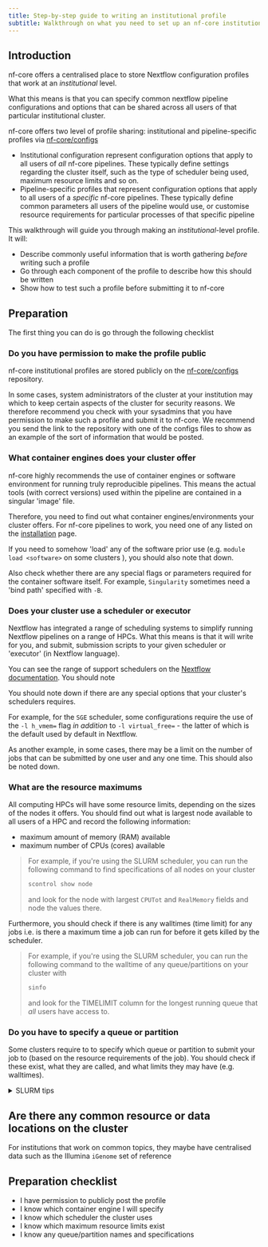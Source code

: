 ```yaml
---
title: Step-by-step guide to writing an institutional profile
subtitle: Walkthrough on what you need to set up an nf-core institutional profile
---
```


## Introduction

nf-core offers a centralised place to store Nextflow configuration profiles that work at an _institutional_ level.

What this means is that you can specify common nextflow pipeline configurations and options that can be shared across all users of that particular institutional cluster.

nf-core offers two level of profile sharing: institutional and pipeline-specific profiles via [nf-core/configs](https://github.com/nf-core/configs)

- Institutional configuration represent configuration options that apply to all users of _all_ nf-core pipelines. These typically define settings regarding the cluster itself, such as the type of scheduler being used, maximum resource limits and so on.
- Pipeline-specific profiles that represent configuration options that apply to all users of a _specific_ nf-core pipelines. These typically define common parameters all users of the pipeline would use, or customise resource requirements for particular processes of that specific pipeline

This walkthrough will guide you through making an _institutional_-level profile. It will:

- Describe commonly useful information that is worth gathering _before_ writing such a profile
- Go through each component of the profile to describe how this should be written
- Show how to test such a profile before submitting it to nf-core

## Preparation

The first thing you can do is go through the following checklist

### Do you have permission to make the profile public

nf-core institutional profiles are stored publicly on the [nf-core/configs](https://github.com/nf-core/configs/) repository.

In some cases, system administrators of the cluster at your institution may which to keep certain aspects of the cluster for security reasons. We therefore recommend you check with your sysadmins that you have permission to make such a profile and submit it to nf-core. We recommend you send the link to the repository with one of the configs files to show as an example of the sort of information that would be posted.

### What container engines does your cluster offer

nf-core highly recommends the use of container engines or software environment for running truly reproducible pipelines. This means the actual tools (with correct versions) used within the pipeline are contained in a singular 'image' file.

Therefore, you need to find out what container engines/environments your cluster offers. For nf-core pipelines to work, you need one of any listed on the [installation](https://nf-co.re/usage/installation) page.

If you need to somehow 'load' any of the software prior use (e.g. `module load <software>` on some clusters ), you should also note that down.

Also check whether there are any special flags or parameters required for the container software itself. For example, `Singularity` sometimes need a 'bind path' specified with `-B`.

### Does your cluster use a scheduler or executor

Nextflow has integrated a range of scheduling systems to simplify running Nextflow pipelines on a range of HPCs. What this means is that it will write for you, and submit, submission scripts to your given scheduler or 'executor' (in Nextflow language).

You can see the range of support schedulers on the [Nextflow documentation](https://www.nextflow.io/docs/latest/executor.html). You should note

You should note down if there are any special options that your cluster's schedulers requires. 

For example, for the `SGE` scheduler, some configurations require the use of the `-l h_vmem=` flag _in addition_ to `-l virtual_free=` - the latter of which is the default used by default in Nextflow.

As another example, in some cases, there may be a limit on the number of jobs that can be submitted by one user and any one time. This should also be noted down.

### What are the resource maximums

All computing HPCs will have some resource limits, depending on the sizes of the nodes it offers. You should find out what is largest node available to all users of a HPC and record the following information:

- maximum amount of memory (RAM) available
- maximum number of CPUs (cores) available

> For example, if you're using the SLURM scheduler, you can run the following command to find specifications of all nodes on your cluster
>  
>    ```bash
>    scontrol show node
>    ```
>
> and look for the node with largest `CPUTot` and `RealMemory` fields and node the values there.

Furthermore, you should check if there is any walltimes (time limit) for any jobs i.e. is there a maximum time a job can run for before it gets killed by the scheduler.

> For example, if you're using the SLURM scheduler, you can run the following command to the walltime of any queue/partitions on your cluster with
>
>    ```bash
>    sinfo
>    ```
>
> and look for the TIMELIMIT column for the longest running queue that _all_ users have access to.

### Do you have to specify a queue or partition

Some clusters require to to specify which queue or partition to submit your job to (based on the resource requirements of the job). You should check if these exist, what they are called, and what limits they may have (e.g. walltimes).

<details markdown="1"><summary> SLURM tips</summary>

For example, if you're using the SLURM scheduler, you can run the following command to the walltime of any queues/partitions on your cluster with

```bash
sinfo
```

> You should record the names of each `PARTITION` and the corresponding `TIMELIMIT` column. Note there may be additional resource limitations for each queue, so check your institutional cluster's documentation for any other limits.

</details>

## Are there any common resource or data locations on the cluster

For institutions that work on common topics, they maybe have centralised data  such as the Illumina `iGenome` set of reference

## Preparation checklist

- I have permission to publicly post the profile
- I know which container engine I will specify
- I know which scheduler the cluster uses
- I know which maximum resource limits exist
- I know any queue/partition names and specifications
